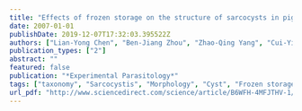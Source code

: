 ```yaml
---
title: "Effects of frozen storage on the structure of sarcocysts in pig muscle and implications in taxonomic studies"
date: 2007-01-01
publishDate: 2019-12-07T17:32:03.395522Z
authors: ["Lian-Yong Chen", "Ben-Jiang Zhou", "Zhao-Qing Yang", "Cui-Ying Li", "S. W Attwood", "Wen-Lin Wang", "Lin Lei", "Xiao-Dong Sun", "Zai-Xing Zhang"]
publication_types: ["2"]
abstract: ""
featured: false
publication: "*Experimental Parasitology*"
tags: ["taxonomy", "Sarcocystis", "Morphology", "Cyst", "Frozen storage", "Ultrastructure"]
url_pdf: "http://www.sciencedirect.com/science/article/B6WFH-4MFJTHV-1/2/f79f3106646014b86e96f995f35a3337"
---
```


